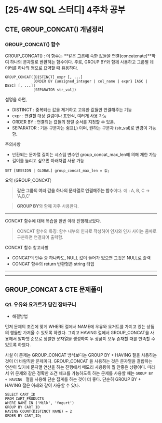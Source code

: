 # [25-4W SQL 스터디] 4주차 공부 

## CTE, GROUP_CONCAT() 개념정리

### GROUP_CONCAT() 함수 

GROUP_CONCAT() : 이 함수는 **같은 그룹에 속한 값들을 연결(concatenate)**하여 하나의 문자열로 반환하는 함수이다. 주로, GROUP BY와 함께 사용하고 그룹별 데이터를 하나의 행으로 요약할 때 유용하다. 

<!-- concat 이미지 첨가 -->





~~~mysql
GROUP_CONCAT([DISTINCT] expr [, ...]
             [ORDER BY {unsigned_integer | col_name | expr} [ASC | DESC] [, ...]]
             [SEPARATOR str_val])
~~~

설명을 하면, 

- DISTINCT : 중복되는 값을 제거하고 고유한 값들만 연결해주는 기능 
- expr : 연결할 대상 컬럼이나 표현식, 여러개 사용 가능
- ORDER BY : 연결되는 값들의 정렬 순서를 지정할 수 있음.
- SEPARATOR : 기본 구분자는 쉼표(,) 이며, 원하는 구분자 (str_val)로 변경이 가능함.  



주의사항

- 반환되는 문자열 길이는 시스템 변수인 group_concat_max_len에 의해 제한 가능
- 길이를 늘리고 싶으면 아래처럼 사용 가능

~~~mysql
SET [SESSION | GLOBAL] group_concat_max_len = 값;
~~~



요약 (GROUP_CONCAT) 

> **같은 그룹의 여러 값을 하나의 문자열로 연결해주는 함수**이다. 예 : A, B, C -> 'A,B,C'

> **GROUP BY**와 함께 자주 사용한다. 



---

CONCAT 함수에 대해 복습을 한번 아래 진행해보았다. 

> CONCAT 함수의 특징: 함수 내부의 인자로 작성하여 인자와 인자 사이는 콤마로 구분하면 연결되어 출력함.

CONCAT 함수 참고사항

- CONCAT의 인수 중 하나라도, NULL 값이 들어가 있으면 그것은 NULL로 출력
- CONCAT 함수의 return 반환형은 string 타입 



---











---

## GROUP_CONCAT & CTE 문제풀이

### Q1. 우유와 요거트가 담긴 장바구니

<!-- Q1 답 -->







- 해결방법

먼저 문제의 조건에 맞게 WHERE 절에서 NAME에 우유와 요거트를 가지고 있는 상품의 행들만 가져올 수 있도록 하였다. 그리고 HAVING 절에서 GROUP_CONCAT을 사용해서 알파벳 순으로 정렬한 문자열을 생성하여 두 상품이 모두 존재할 때를 만족할 수 있도록 하였다. 

사실 이 문제는 GROUP_CONCAT 방식보다는 GROUP BY + HAVING 절을 사용하는 것이 더 바람직한 문제이다. GROUP_CONCAT 을 사용하는 것은 문자열을 결합하는 연산이 있기에 문자열 연산을 하는 진행에서 메모리 사용량이 훨 안좋은 상황이다. 따라서 위 문제와 같은 정확한 조건 체크를 가능하도록 하는 문제를 사용할 때는 `GROUP BY + HAVING ` 절을 사용해 단순 집계를 하는 것이 더 좋다. 단순히 GROUP BY + HAVING 절은 아래와 같이 사용할 수 있다. 

~~~mysql
SELECT CART_ID
FROM CART_PRODUCTS
WHERE NAME IN ('Milk', 'Yogurt')
GROUP BY CART_ID
HAVING COUNT(DISTINCT NAME) = 2
ORDER BY CART_ID;
~~~



